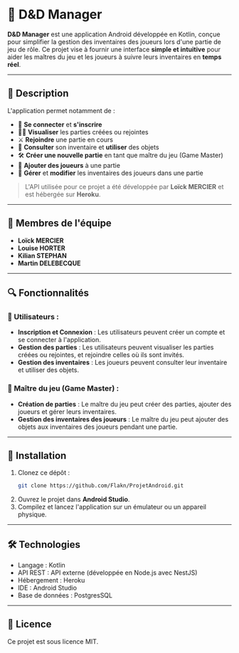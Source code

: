 # 🐉 D&D Manager

**D&D Manager** est une application Android développée en Kotlin, conçue pour simplifier la gestion des inventaires des joueurs lors d'une partie de jeu de rôle. Ce projet vise à fournir une interface **simple et intuitive** pour aider les maîtres du jeu et les joueurs à suivre leurs inventaires en **temps réel**.

---

## 📜 Description

L'application permet notamment de :
- 🔑 **Se connecter** et **s'inscrire**
- 🧙‍♂️ **Visualiser** les parties créées ou rejointes
- ⚔️ **Rejoindre** une partie en cours
- 🎒 **Consulter** son inventaire et **utiliser** des objets
- 🛠️ **Créer une nouvelle partie** en tant que maître du jeu (Game Master)
- 🎲 **Ajouter des joueurs** à une partie
- 📝 **Gérer** et **modifier** les inventaires des joueurs dans une partie

> L'API utilisée pour ce projet a été développée par **Loïck MERCIER** et est hébergée sur **Heroku**.

---

## 👥 Membres de l'équipe

- **Loïck MERCIER**
- **Louise HORTER**
- **Kilian STEPHAN**
- **Martin DELEBECQUE**

---

## 🔍 Fonctionnalités

### 👤 Utilisateurs :
- **Inscription et Connexion** : Les utilisateurs peuvent créer un compte et se connecter à l'application.
- **Gestion des parties** : Les utilisateurs peuvent visualiser les parties créées ou rejointes, et rejoindre celles où ils sont invités.
- **Gestion des inventaires** : Les joueurs peuvent consulter leur inventaire et utiliser des objets.

### 🎩 Maître du jeu (Game Master) :
- **Création de parties** : Le maître du jeu peut créer des parties, ajouter des joueurs et gérer leurs inventaires.
- **Gestion des inventaires des joueurs** : Le maître du jeu peut ajouter des objets aux inventaires des joueurs pendant une partie.

---

## 🚀 Installation

1. Clonez ce dépôt :
   ```bash
   git clone https://github.com/Flakn/ProjetAndroid.git
2. Ouvrez le projet dans **Android Studio**.
3. Compilez et lancez l'application sur un émulateur ou un appareil physique.

---

## 🛠️ Technologies

- Langage : Kotlin
- API REST : API externe (développée en Node.js avec NestJS)
- Hébergement : Heroku
- IDE : Android Studio
- Base de données : PostgresSQL

---

## 📄 Licence

Ce projet est sous licence MIT.
